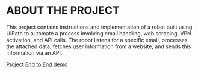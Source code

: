 # ABOUT THE PROJECT

This project contains instructions and implementation of a robot built using UiPath to automate a process involving email handling, web scraping, VPN activation, and API calls. The robot listens for a specific email, processes the attached data, fetches user information from a website, and sends this information via an API.

[Project End to End demo](https://drive.google.com/file/d/1RuReUMJT8UHCua9jhvKF2faQYU_WS55A/view?usp=sharing)



